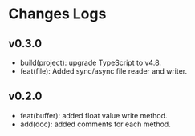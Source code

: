 # Changes Logs

## v0.3.0

- build(project): upgrade TypeScript to v4.8.
- feat(file): Added sync/async file reader and writer.

## v0.2.0

- feat(buffer): added float value write method.
- add(doc): added comments for each method.
